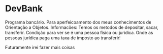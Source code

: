 # DevBank
Programa bancário. Para aperfeicoamento dos meus conhecimentos de Orientação a Objetos.
Informacões: 
  Temos os metodos de depositar, sacar, transferir.
  Condição para ver se é uma pessoa física ou jurídica. Onde as pessoas jurídica paga uma taxa de imposto ao transferir! 
  
Futuramente irei fazer mais coisas
